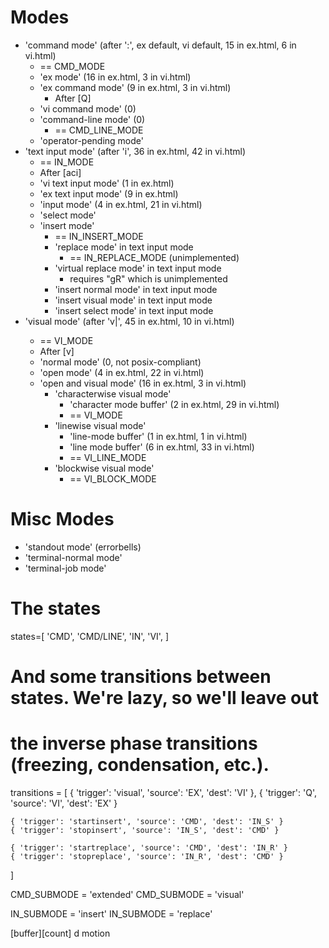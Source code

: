 # Modes
- 'command mode' (after ':', ex default, vi default, 15 in ex.html, 6 in vi.html)
  - == CMD_MODE
  - 'ex mode' (16 in ex.html, 3 in vi.html)
  - 'ex command mode' (9 in ex.html, 3 in vi.html)
    - After [Q]
  - 'vi command mode' (0)
  - 'command-line mode' (0)
    - == CMD_LINE_MODE
  - 'operator-pending mode'
- 'text input mode' (after 'i', 36 in ex.html, 42 in vi.html)
  - == IN_MODE
  - After [aci]
  - 'vi text input mode' (1 in ex.html)
  - 'ex text input mode' (9 in ex.html)
  - 'input mode' (4 in ex.html, 21 in vi.html)
  - 'select mode'
  - 'insert mode'
    - == IN_INSERT_MODE
    - 'replace mode' in text input mode
      - == IN_REPLACE_MODE (unimplemented)
    - 'virtual replace mode' in text input mode
      - requires "gR" which is unimplemented
    - 'insert normal mode' in text input mode
    - 'insert visual mode' in text input mode
    - 'insert select mode' in text input mode
- 'visual mode' (after 'v|<escape>', 45 in ex.html, 10 in vi.html)
  - == VI_MODE
  - After [v]
  - 'normal mode' (0, not posix-compliant)
  - 'open mode' (4 in ex.html, 22 in vi.html)
  - 'open and visual mode' (16 in ex.html, 3 in vi.html)
    - 'characterwise visual mode'
      - 'character mode buffer' (2 in ex.html, 29 in vi.html)
      - == VI_MODE
    - 'linewise visual mode'
      - 'line-mode buffer' (1 in ex.html, 1 in vi.html)
      - 'line mode buffer' (6 in ex.html, 33 in vi.html)
      - == VI_LINE_MODE
    - 'blockwise visual mode'
      - == VI_BLOCK_MODE

# Misc Modes
- 'standout mode' (errorbells)
- 'terminal-normal mode'
- 'terminal-job mode'


# The states
states=[
    'CMD',
    'CMD/LINE',
    'IN',
    'VI',
]

# And some transitions between states. We're lazy, so we'll leave out
# the inverse phase transitions (freezing, condensation, etc.).
transitions = [
    { 'trigger': 'visual', 'source': 'EX', 'dest': 'VI' },
    { 'trigger': 'Q', 'source': 'VI', 'dest': 'EX' }
    
    { 'trigger': 'startinsert', 'source': 'CMD', 'dest': 'IN_S' }
    { 'trigger': 'stopinsert', 'source': 'IN_S', 'dest': 'CMD' }

    { 'trigger': 'startreplace', 'source': 'CMD', 'dest': 'IN_R' }
    { 'trigger': 'stopreplace', 'source': 'IN_R', 'dest': 'CMD' }
]

CMD_SUBMODE = 'extended'
CMD_SUBMODE = 'visual'

IN_SUBMODE = 'insert'
IN_SUBMODE = 'replace'

[buffer][count] d motion
